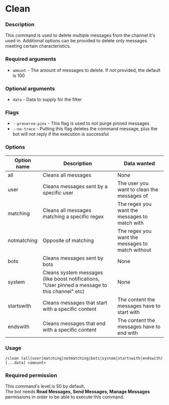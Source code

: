 # Clean

### **Description**

This command is used to delete multiple messages from the channel it's used in. Additional options can be provided to delete only messages meeting certain characteristics.

### Required arguments

* `amount` - The amount of messages to delete. If not provided, the default is 100

### Optional arguments

* `data` - Data to supply for the filter

### Flags

* `--preserve-pins` - This flag is used to not purge pinned messages
* `--no-trace` - Putting this flag deletes the command message, plus the bot will not reply if the execution is successful

### **Options**

| Option name | Description                                                                                    | Data wanted                                      |
| ----------- | ---------------------------------------------------------------------------------------------- | ------------------------------------------------ |
| all         | Cleans all messages                                                                            | None                                             |
| user        | Cleans messages sent by a specific user                                                        | The user you want to clean the messages of       |
| matching    | Cleans all messages matching a specific regex                                                  | The regex you want the messages to match with    |
| notmatching | Opposite of matching                                                                           | The regex you want the messages to match without |
| bots        | Cleans messages sent by bots                                                                   | None                                             |
| system      | Cleans system messages (like boost notifications, "User pinned a message to this channel" etc) | None                                             |
| startswith  | Cleans messages that start with a specific content                                             | The content the messages have to start with      |
| endswith    | Cleans messages that end with a specific content                                               | The content the messages have to end with        |

### Usage

```
/clean (all|user|matching|notmatching|bots|system|startswith|endswith) [...data] <amount>
```

### Required permission

This command's level is 50 by default.\
The bot needs **Read Messages, Send Messages, Manage Messages** permissions in order to be able to execute this command.
